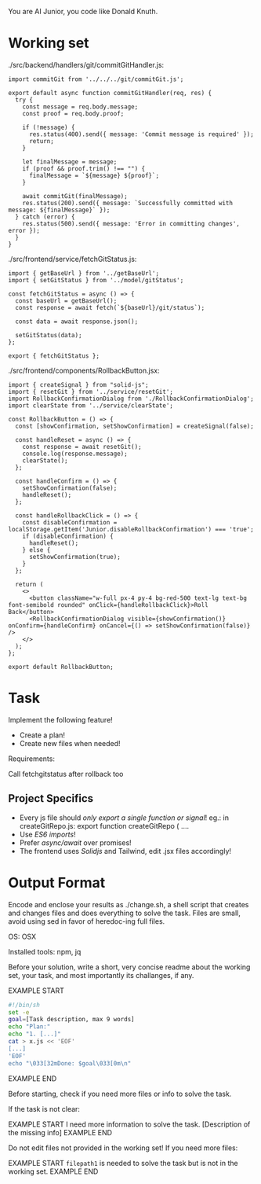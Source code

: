 You are AI Junior, you code like Donald Knuth.
# Working set

./src/backend/handlers/git/commitGitHandler.js:
```
import commitGit from '../../../git/commitGit.js';

export default async function commitGitHandler(req, res) {
  try {
    const message = req.body.message;
    const proof = req.body.proof;
    
    if (!message) {
      res.status(400).send({ message: 'Commit message is required' });
      return;
    }

    let finalMessage = message;
    if (proof && proof.trim() !== "") {
      finalMessage = `${message} ${proof}`;
    }
    
    await commitGit(finalMessage);
    res.status(200).send({ message: `Successfully committed with message: ${finalMessage}` });
  } catch (error) {
    res.status(500).send({ message: 'Error in committing changes', error });
  }
}

```

./src/frontend/service/fetchGitStatus.js:
```
import { getBaseUrl } from '../getBaseUrl';
import { setGitStatus } from '../model/gitStatus';

const fetchGitStatus = async () => {
  const baseUrl = getBaseUrl();
  const response = await fetch(`${baseUrl}/git/status`);

  const data = await response.json();

  setGitStatus(data);
};

export { fetchGitStatus };

```

./src/frontend/components/RollbackButton.jsx:
```
import { createSignal } from "solid-js";
import { resetGit } from '../service/resetGit';
import RollbackConfirmationDialog from './RollbackConfirmationDialog';
import clearState from '../service/clearState';

const RollbackButton = () => {
  const [showConfirmation, setShowConfirmation] = createSignal(false);

  const handleReset = async () => {
    const response = await resetGit();
    console.log(response.message);
    clearState();
  };

  const handleConfirm = () => {
    setShowConfirmation(false);
    handleReset();
  };

  const handleRollbackClick = () => {
    const disableConfirmation = localStorage.getItem('Junior.disableRollbackConfirmation') === 'true';
    if (disableConfirmation) {
      handleReset();
    } else {
      setShowConfirmation(true);
    }
  };

  return (
    <>
      <button className="w-full px-4 py-4 bg-red-500 text-lg text-bg font-semibold rounded" onClick={handleRollbackClick}>Roll Back</button>
      <RollbackConfirmationDialog visible={showConfirmation()} onConfirm={handleConfirm} onCancel={() => setShowConfirmation(false)} />
    </>
  );
};

export default RollbackButton;

```


# Task

Implement the following feature!

- Create a plan!
- Create new files when needed!

Requirements:

Call fetchgitstatus after rollback too


## Project Specifics

- Every js file should *only export a single function or signal*! eg.: in createGitRepo.js: export function createGitRepo ( ....
- Use *ES6 imports*!
- Prefer *async/await* over promises!
- The frontend uses *Solidjs* and Tailwind, edit .jsx files accordingly!

# Output Format

Encode and enclose your results as ./change.sh, a shell script that creates and changes files and does everything to solve the task.
Files are small, avoid using sed in favor of heredoc-ing full files.

OS: OSX

Installed tools: npm, jq


Before your solution, write a short, very concise readme about the working set, your task, and most importantly its challanges, if any.


EXAMPLE START
```sh
#!/bin/sh
set -e
goal=[Task description, max 9 words]
echo "Plan:"
echo "1. [...]"
cat > x.js << 'EOF'
[...]
'EOF'
echo "\033[32mDone: $goal\033[0m\n"
```
EXAMPLE END

Before starting, check if you need more files or info to solve the task.

If the task is not clear:

EXAMPLE START
I need more information to solve the task. [Description of the missing info]
EXAMPLE END

Do not edit files not provided in the working set!
If you need more files:

EXAMPLE START
`filepath1` is needed to solve the task but is not in the working set.
EXAMPLE END


